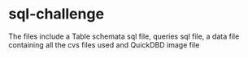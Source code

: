 # sql-challenge

The files include a Table schemata sql file, queries sql file, a data file containing all the cvs files used and QuickDBD image file
